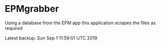 # EPMgrabber
Using a database from the EPM app this application scrapes the files as required


Latest backup: Sun Sep 1 11:59:01 UTC 2019
